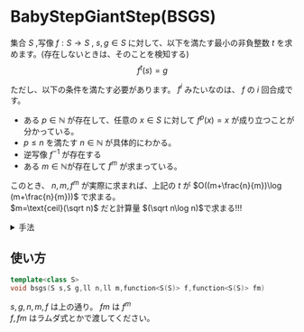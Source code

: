# BabyStepGiantStep(BSGS)

集合 $S$ ,写像 $f:S\to S$ , $s,g\in S$ に対して、以下を満たす最小の非負整数 $t$ を求めます。(存在しないときは、そのことを検知する)
$$f^t(s)=g$$

ただし、以下の条件を満たす必要があります。 $f^i$ みたいなのは、 $f$ の $i$ 回合成です。
- ある $p\in\mathbb{N}$ が存在して、任意の $x\in S$ に対して $f^p(x)=x$ が成り立つことが分かっている。
- $p\leq n$ を満たす $n\in\mathbb{N}$ が具体的にわかる。
- 逆写像 $f^{-1}$ が存在する
- ある $m\in\mathbb{N}$が存在して $f^m$ が求まっている。

このとき、 $n,m,f^m$ が実際に求まれば、上記の $t$ が $O((m+\frac{n}{m})\log (m+\frac{n}{m}))$ で求まる。\
$m=\text{ceil}(\sqrt n)$ だと計算量 $(\sqrt n\log n)$で求まる!!!

<details>
  <summary> 手法 </summary>
  
  周期性から、 $t=0,1,\dots,n-1$ に対して条件を満たすかどうか確認すればよいです。なぜなら、
  $$f^j=f^{j \mod n}$$
  が成り立つからです。\
  まず、別処理で $t=0$ の時を調べておきます。これは $s=g$かどうか判定するだけです。
  \
  \
  $t=im-j$ と分解します。この時、 $1\leq i\leq \text{ceil}(\frac{n}{m})$ と $0\leq j< m$ なる $i,j$ について調べれば $t=1,2,\dots,n-1$ について調べたことになります。\
  こう分解したとき、
  $$f^{im-j}(s)=g\Leftrightarrow f^{im}(s)=f^{j}(g)$$
  $$\Leftrightarrow (f^m)^{i}(s)=f^{j}(g)$$
  となります。\
  ここで、 $i$ を固定してみることにします。\
  このとき、 $t$ を最小化するためには(存在すれば) $f^{im}(s)=f^{j}(g)$ なる最大の $j$ を使えばよいです。このとき、前処理で
  - $mp[x]$:(存在すれば) $x=f^j(h)$ なる最大の $j$
                                                                            
  というハッシュマップ(`std::map`)を用意しておくことで、 $j$ の検索が高速で処理できます。
  \
  \
  \
  \
  ということで、以下の手順を踏むことで(あれば)最小の $t$ を見つけることができました。
  
  1. $j=0,1,\dots,m-1$ に対して、 $f^j(g)$ を計算して $mp$ に突っ込んでおく。
  1. $i=1,2,\dots,\text{ceil}(n/m)$ に対して、 $mp[f^{im}(s)]$ を検索して、もしあれば $t=im-j$ が答え。

  ...計算量は $O(m+n/m)$ にハッシュマップの検索分がつきます。これは、 $m=\text{ceil}(\sqrt n)$ とすることで最小化できます。
  \
  \
  \
  なお、実用上は $m=\sqrt n+1$ とかでいい。
</details>

## 使い方
```cpp
template<class S>
void bsgs(S s,S g,ll n,ll m,function<S(S)> f,function<S(S)> fm)
```
$s,g,n,m,f$ は上の通り。 $fm$ は $f^m$ \
$f,fm$ はラムダ式とかで渡してください。